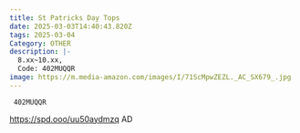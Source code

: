 ```yaml
---
title: St Patricks Day Tops
date: 2025-03-03T14:40:43.820Z
tags: 2025-03-04
Category: OTHER
description: |-
  8.xx~10.xx,
  Code: 402MUQQR
image: https://m.media-amazon.com/images/I/71ScMpwZEZL._AC_SX679_.jpg
---
```

<pre class="language-javascript"><code

class="language-javascript"> 402MUQQR</code></pre>

https://spd.ooo/uu50aydmzq   AD